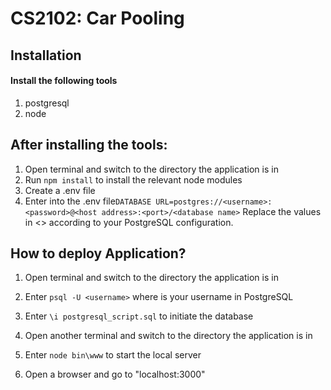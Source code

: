 # CS2102: Car Pooling

## Installation
#### Install the following tools
1. postgresql
2. node

## After installing the tools:
1. Open terminal and switch to the directory the application is in
2. Run `npm install` to install the relevant node modules
3. Create a .env file
4. Enter into the .env file`DATABASE URL=postgres://<username>:<password>@<host address>:<port>/<database name>` 
   Replace the values in <> according to your PostgreSQL configuration.


## How to deploy Application?
1. Open terminal and switch to the directory the application is in
2. Enter `psql -U <username>` where <username> is your username in PostgreSQL
3. Enter `\i postgresql_script.sql` to initiate the database

4. Open another terminal and switch to the directory the application is in
5. Enter `node bin\www` to start the local server
6. Open a browser and go to "localhost:3000"

